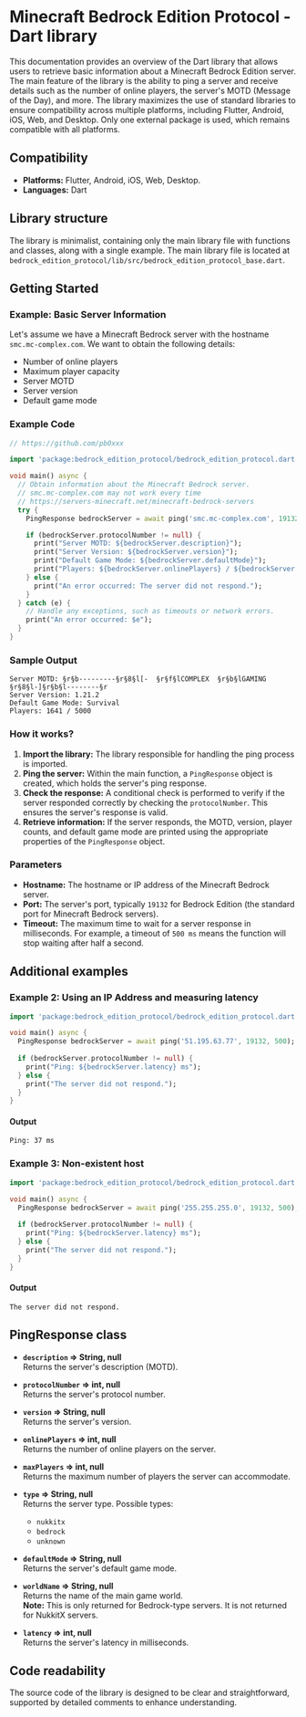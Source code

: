 # Minecraft Bedrock Edition Protocol - Dart library

This documentation provides an overview of the Dart library that allows users to retrieve basic information about a Minecraft Bedrock Edition server.
The main feature of the library is the ability to ping a server and receive details such as the number of online players, the server's MOTD (Message of the Day), and more.
The library maximizes the use of standard libraries to ensure compatibility across multiple platforms, including Flutter, Android, iOS, Web, and Desktop.
Only one external package is used, which remains compatible with all platforms.

## Compatibility

- **Platforms:** Flutter, Android, iOS, Web, Desktop.
- **Languages:** Dart

## Library structure

The library is minimalist, containing only the main library file with functions and classes, along with a single example.
The main library file is located at `bedrock_edition_protocol/lib/src/bedrock_edition_protocol_base.dart`.

## Getting Started

### Example: Basic Server Information

Let's assume we have a Minecraft Bedrock server with the hostname `smc.mc-complex.com`. We want to obtain the following details:

- Number of online players
- Maximum player capacity
- Server MOTD
- Server version
- Default game mode

### Example Code

```dart
// https://github.com/pb0xxx

import 'package:bedrock_edition_protocol/bedrock_edition_protocol.dart';

void main() async {
  // Obtain information about the Minecraft Bedrock server.
  // smc.mc-complex.com may not work every time
  // https://servers-minecraft.net/minecraft-bedrock-servers
  try {
    PingResponse bedrockServer = await ping('smc.mc-complex.com', 19132, 500);

    if (bedrockServer.protocolNumber != null) {
      print("Server MOTD: ${bedrockServer.description}");
      print("Server Version: ${bedrockServer.version}");
      print("Default Game Mode: ${bedrockServer.defaultMode}");
      print("Players: ${bedrockServer.onlinePlayers} / ${bedrockServer.maxPlayers}");
    } else {
      print("An error occurred: The server did not respond.");
    }
  } catch (e) {
    // Handle any exceptions, such as timeouts or network errors.
    print("An error occurred: $e");
  }
}
```

### Sample Output

```
Server MOTD: §r§b---------§r§8§l[-  §r§f§lCOMPLEX  §r§b§lGAMING  §r§8§l-]§r§b§l--------§r
Server Version: 1.21.2
Default Game Mode: Survival
Players: 1641 / 5000
```

### How it works?

1. **Import the library:** The library responsible for handling the ping process is imported.
2. **Ping the server:** Within the main function, a `PingResponse` object is created, which holds the server's ping response.
3. **Check the response:** A conditional check is performed to verify if the server responded correctly by checking the `protocolNumber`. This ensures the server's response is valid.
4. **Retrieve information:** If the server responds, the MOTD, version, player counts, and default game mode are printed using the appropriate properties of the `PingResponse` object.

### Parameters

- **Hostname:** The hostname or IP address of the Minecraft Bedrock server.
- **Port:** The server's port, typically `19132` for Bedrock Edition (the standard port for Minecraft Bedrock servers).
- **Timeout:** The maximum time to wait for a server response in milliseconds. For example, a timeout of `500 ms` means the function will stop waiting after half a second.

## Additional examples

### Example 2: Using an IP Address and measuring latency

```dart
import 'package:bedrock_edition_protocol/bedrock_edition_protocol.dart';

void main() async {
  PingResponse bedrockServer = await ping('51.195.63.77', 19132, 500); // Obtain server data.
  
  if (bedrockServer.protocolNumber != null) {
    print("Ping: ${bedrockServer.latency} ms");
  } else {
    print("The server did not respond.");
  }
}
```

#### Output

```
Ping: 37 ms
```

### Example 3: Non-existent host

```dart
import 'package:bedrock_edition_protocol/bedrock_edition_protocol.dart';

void main() async {
  PingResponse bedrockServer = await ping('255.255.255.0', 19132, 500); // Obtain server data.
  
  if (bedrockServer.protocolNumber != null) {
    print("Ping: ${bedrockServer.latency} ms");
  } else {
    print("The server did not respond.");
  }
}
```

#### Output

```
The server did not respond.
```

## PingResponse class

- **`description` ⇒ String, null**  
  Returns the server's description (MOTD).

- **`protocolNumber` ⇒ int, null**  
  Returns the server's protocol number.

- **`version` ⇒ String, null**  
  Returns the server's version.

- **`onlinePlayers` ⇒ int, null**  
  Returns the number of online players on the server.

- **`maxPlayers` ⇒ int, null**  
  Returns the maximum number of players the server can accommodate.

- **`type` ⇒ String, null**  
  Returns the server type. Possible types:
  - `nukkitx`
  - `bedrock`
  - `unknown`

- **`defaultMode` ⇒ String, null**  
  Returns the server's default game mode.

- **`worldName` ⇒ String, null**  
  Returns the name of the main game world.  
  **Note:** This is only returned for Bedrock-type servers. It is not returned for NukkitX servers.

- **`latency` ⇒ int, null**  
  Returns the server's latency in milliseconds.

## Code readability

The source code of the library is designed to be clear and straightforward, supported by detailed comments to enhance understanding.
